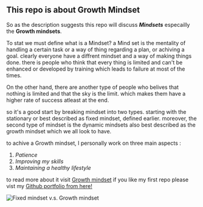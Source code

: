 ## This repo is about Growth Mindset

So as the description suggests this repo will discuss _**Mindsets**_ especailly the __Growth mindsets__.

To stat we must define what is a Mindset? a Mind  set is the mentality of handling a certain task or a way of thing regarding a plan, or achiving a goal. 
clearly everyone have a diffrent mindset and a way of making things done. there is people who think that every thing is limited and can't be enhanced or developed by training which leads to failure at most of the times.

On the other hand, there are another type of people who belives that nothing is limited and that the sky is the limit. which makes them have a higher rate of success atleast at the end. 

so it's a good start by breaking mindset into two types. starting with the stationary or best described as fixed mindset, defined earlier. moreover, the second type of mindset is the dynamic mindsets also best described as the growth mindset which we all look to have.

to achive a Growth mindset, I personally work on three main aspects :

1. *Patience* 
2. *Improving my skills* 
3. *Maintaining a healthy lifestyle* 

to read more about it visit [Growth mindset](https://www.atlassian.com/blog/inside-atlassian/growth-mindset)
if you like my first repo please vist my [Github portfolio from here!](https://github.com/kenan1997-asac)

![Fixed mindset v.s. Growth mindset](https://blog.cengage.com/wp-content/uploads/2020/11/blog-growth-mindset-1511130.png)

